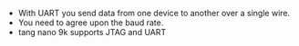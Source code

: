 - With UART you send data from one device to another over a single wire. 
- You need to agree upon the baud rate. 
- tang nano 9k supports JTAG and UART
